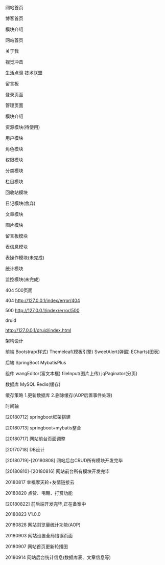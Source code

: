 网站首页



博客首页



模块介绍

网站首页

关于我

视觉冲击

生活点滴 技术联盟

留言板

登录页面



管理页面



模块介绍

资源模块(待使用)

用户模块

角色模块

权限模块

分类模块

栏目模块

回收站模块

日记模块(舍弃)

文章模块

图片模块

留言板模块

表信息模块

表操作模块(未完成)

统计模块

监控模块(未完成)

404 500页面

404 http://127.0.0.1/index/error/404

500 http://127.0.0.1/index/error/500

druid

http://127.0.0.1/druid/index.html

架构设计

前端 Bootstrap(样式) Themeleaf(模板引擎) SweetAlert(弹窗) ECharts(图表)

后端 SpringBoot MybatisPlus

组件 wangEditor(富文本框) fileInput(图片上传) jqPaginator(分页)

数据库 MySQL Redis(缓存)

缓存策略 1.更新数据库 2.删除缓存(AOP后置事件处理)

时间轴

[20180712] springboot框架搭建

[20180713] springboot+mybatis整合

[20180717] 网站前台页面调整

[20170718] DB设计

[20180719]-[20180808] 网站后台CRUD所有模块开发完毕

[20180810]-[20180816] 网站前台所有模块开发完毕

20180817 幸福摩天轮+友情链接云

20180820 点赞、甩鞋、打赏功能

[20180822] 前后端开发完毕,正在备案中

20180823 V1.0.0

20180828 网站浏览量统计功能(AOP)

20180903 网站设置全局错误页面

20180907 网站首页更新轮播图

20180914 网站后台统计信息(数据库表、文章信息等)


